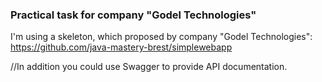 ### Practical task for company "Godel Technologies"

I'm using a skeleton, which proposed by company "Godel Technologies": https://github.com/java-mastery-brest/simplewebapp

//In addition you could use Swagger to provide API documentation.
        
        
  

